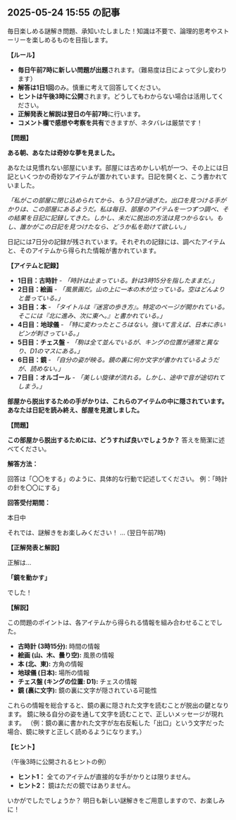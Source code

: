 ## 2025-05-24 15:55 の記事
毎日楽しめる謎解き問題、承知いたしました！知識は不要で、論理的思考やストーリーを楽しめるものを目指します。

**【ルール】**

*   **毎日午前7時に新しい問題が出題**されます。（難易度は日によって少し変わります）
*   **解答は1日1回**のみ。慎重に考えて回答してください。
*   **ヒントは午後3時に公開**されます。どうしてもわからない場合は活用してください。
*   **正解発表と解説は翌日の午前7時**に行います。
*   **コメント欄で感想や考察を共有**できますが、ネタバレは厳禁です！

**【問題】**

**ある朝、あなたは奇妙な夢を見ました。**

あなたは見慣れない部屋にいます。部屋には古めかしい机が一つ、その上には日記といくつかの奇妙なアイテムが置かれています。日記を開くと、こう書かれていました。

*「私がこの部屋に閉じ込められてから、もう7日が過ぎた。出口を見つける手がかりは、この部屋にあるようだ。私は毎日、部屋のアイテムを一つずつ調べ、その結果を日記に記録してきた。しかし、未だに脱出の方法は見つからない。もし、誰かがこの日記を見つけたなら、どうか私を助けて欲しい。」*

日記には7日分の記録が残されています。それぞれの記録には、調べたアイテムと、そのアイテムから得られた情報が書かれています。

**【アイテムと記録】**

*   **1日目：古時計** - *「時計は止まっている。針は3時15分を指したままだ。」*
*   **2日目：絵画** - *「風景画だ。山の上に一本の木が立っている。空はどんよりと曇っている。」*
*   **3日目：本** - *「タイトルは『迷宮の歩き方』。特定のページが開かれている。そこには『北に進み、次に東へ。』と書かれている。」*
*   **4日目：地球儀** - *「特に変わったところはない。強いて言えば、日本に赤いピンが刺さっている。」*
*   **5日目：チェス盤** - *「駒は全て並んでいるが、キングの位置が通常と異なり、D1のマスにある。」*
*   **6日目：鏡** - *「自分の姿が映る。鏡の裏に何か文字が書かれているようだが、読めない。」*
*   **7日目：オルゴール** - *「美しい旋律が流れる。しかし、途中で音が途切れてしまう。」*

**部屋から脱出するための手がかりは、これらのアイテムの中に隠されています。あなたは日記を読み終え、部屋を見渡しました。**

**【問題】**

**この部屋から脱出するためには、どうすれば良いでしょうか？**
答えを簡潔に述べてください。

**解答方法：**

回答は「〇〇をする」のように、具体的な行動で記述してください。
例：「時計の針を〇〇にする」

**回答受付期間：**

本日中

それでは、謎解きをお楽しみください！
…
(翌日午前7時)

**【正解発表と解説】**

正解は…

**「鏡を動かす」**

でした！

**【解説】**

この問題のポイントは、各アイテムから得られる情報を組み合わせることでした。

*   **古時計 (3時15分):** 時間の情報
*   **絵画 (山、木、曇り空):** 風景の情報
*   **本 (北、東):** 方角の情報
*   **地球儀 (日本):** 場所の情報
*   **チェス盤 (キングの位置: D1):** チェスの情報
*   **鏡 (裏に文字):** 鏡の裏に文字が隠されている可能性

これらの情報を総合すると、鏡の裏に隠された文字を読むことが脱出の鍵となります。
鏡に映る自分の姿を通して文字を読むことで、正しいメッセージが現れます。
（例：鏡の裏に書かれた文字が左右反転した「出口」という文字だった場合、鏡に映すと正しく読めるようになります。）

**【ヒント】**

（午後3時に公開されるヒントの例）
*   **ヒント1：** 全てのアイテムが直接的な手がかりとは限りません。
*   **ヒント2：** 鏡はただの鏡ではありません。

いかがでしたでしょうか？ 明日も新しい謎解きをご用意しますので、お楽しみに！

